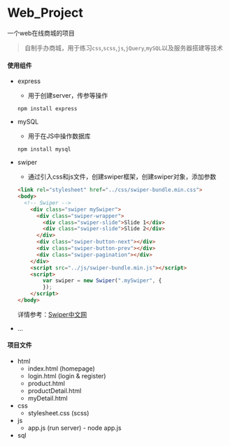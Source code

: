 # Web_Project
一个web在线商城的项目

> 自制手办商城，用于练习`css`,`scss`,`js`,`jQuery`,`mySQL`以及服务器搭建等技术

#### 使用组件
- express

  - 用于创建server，传参等操作

  ```
  npm install express
  ```

- mySQL

  - 用于在JS中操作数据库

  ```
  npm install mysql
  ```

- swiper

  - 通过引入css和js文件，创建swiper框架，创建swiper对象，添加参数

  ```html
  <link rel="stylesheet" href="../css/swiper-bundle.min.css">
  <body>
  	<!-- Swiper -->
      <div class="swiper mySwiper">
        <div class="swiper-wrapper">
          <div class="swiper-slide">Slide 1</div>
          <div class="swiper-slide">Slide 2</div>
        </div>
        <div class="swiper-button-next"></div>
        <div class="swiper-button-prev"></div>
        <div class="swiper-pagination"></div>
      </div>
      <script src="../js/swiper-bundle.min.js"></script>
      <script>
          var swiper = new Swiper(".mySwiper", {
          });
      </script>
  </body>
  ```

  详情参考：[Swiper中文网](https://www.swiper.com.cn/)

- ...

#### 项目文件

- html
  - index.html (homepage)
  - login.html (login & register)
  - product.html
  - productDetail.html
  - myDetail.html
- css
  - stylesheet.css (scss)
- js
  - app.js (run server) - node app.js
- sql

